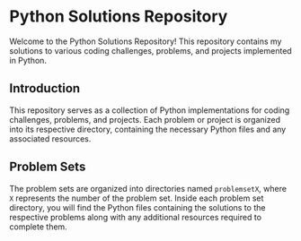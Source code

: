 # Python Solutions Repository
Welcome to the Python Solutions Repository! This repository contains my solutions to various coding challenges, problems, and projects implemented in Python.

## Introduction
This repository serves as a collection of Python implementations for coding challenges, problems, and projects. Each problem or project is organized into its respective directory, containing the necessary Python files and any associated resources.

## Problem Sets
The problem sets are organized into directories named `problemsetX`, where `X` represents the number of the problem set. Inside each problem set directory, you will find the Python files containing the solutions to the respective problems along with any additional resources required to complete them.
